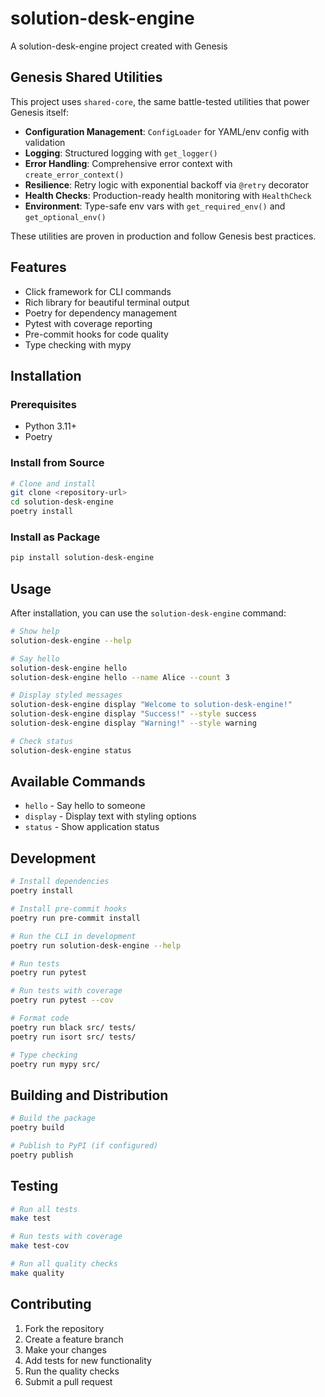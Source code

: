 # solution-desk-engine

A solution-desk-engine project created with Genesis


## Genesis Shared Utilities

This project uses `shared-core`, the same battle-tested utilities that power Genesis itself:

- **Configuration Management**: `ConfigLoader` for YAML/env config with validation
- **Logging**: Structured logging with `get_logger()`
- **Error Handling**: Comprehensive error context with `create_error_context()`
- **Resilience**: Retry logic with exponential backoff via `@retry` decorator
- **Health Checks**: Production-ready health monitoring with `HealthCheck`
- **Environment**: Type-safe env vars with `get_required_env()` and `get_optional_env()`

These utilities are proven in production and follow Genesis best practices.

## Features

- Click framework for CLI commands
- Rich library for beautiful terminal output
- Poetry for dependency management
- Pytest with coverage reporting
- Pre-commit hooks for code quality
- Type checking with mypy

## Installation

### Prerequisites

- Python 3.11+
- Poetry

### Install from Source

```bash
# Clone and install
git clone <repository-url>
cd solution-desk-engine
poetry install
```

### Install as Package

```bash
pip install solution-desk-engine
```

## Usage

After installation, you can use the `solution-desk-engine` command:

```bash
# Show help
solution-desk-engine --help

# Say hello
solution-desk-engine hello
solution-desk-engine hello --name Alice --count 3

# Display styled messages
solution-desk-engine display "Welcome to solution-desk-engine!"
solution-desk-engine display "Success!" --style success
solution-desk-engine display "Warning!" --style warning

# Check status
solution-desk-engine status
```

## Available Commands

- `hello` - Say hello to someone
- `display` - Display text with styling options
- `status` - Show application status

## Development

```bash
# Install dependencies
poetry install

# Install pre-commit hooks
poetry run pre-commit install

# Run the CLI in development
poetry run solution-desk-engine --help

# Run tests
poetry run pytest

# Run tests with coverage
poetry run pytest --cov

# Format code
poetry run black src/ tests/
poetry run isort src/ tests/

# Type checking
poetry run mypy src/
```

## Building and Distribution

```bash
# Build the package
poetry build

# Publish to PyPI (if configured)
poetry publish
```

## Testing

```bash
# Run all tests
make test

# Run tests with coverage
make test-cov

# Run all quality checks
make quality
```

## Contributing

1. Fork the repository
2. Create a feature branch
3. Make your changes
4. Add tests for new functionality
5. Run the quality checks
6. Submit a pull request
